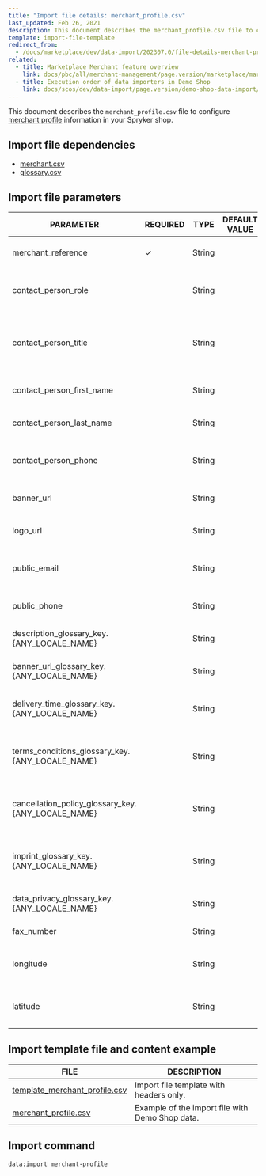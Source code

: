 ```yaml
---
title: "Import file details: merchant_profile.csv"
last_updated: Feb 26, 2021
description: This document describes the merchant_profile.csv file to configure merchant information in your Spryker shop.
template: import-file-template
redirect_from:
  - /docs/marketplace/dev/data-import/202307.0/file-details-merchant-profile.csv.html
related:
  - title: Marketplace Merchant feature overview
    link: docs/pbc/all/merchant-management/page.version/marketplace/marketplace-merchant-feature-overview/marketplace-merchant-feature-overview.html
  - title: Execution order of data importers in Demo Shop
    link: docs/scos/dev/data-import/page.version/demo-shop-data-import/execution-order-of-data-importers-in-demo-shop.html
---
```


This document describes the `merchant_profile.csv` file to configure [merchant profile](/docs/pbc/all/merchant-management/{{site.version}}/marketplace/marketplace-merchant-feature-overview/marketplace-merchant-feature-overview.html#merchant-profile) information in your Spryker shop.


## Import file dependencies

- [merchant.csv](/docs/pbc/all/merchant-management/{{site.version}}/marketplace/import-and-export-data/import-file-details-merchant.csv.html)
- [glossary.csv](/docs/pbc/all/miscellaneous/{{page.version}}/import-and-export-data/import-file-details-glossary.csv.html)

## Import file parameters

| PARAMETER | REQUIRED | TYPE | DEFAULT VALUE | REQUIREMENTS OR COMMENTS | DESCRIPTION |
|-|-|-|-|-|-|
| merchant_reference | &check; | String |   |  Unique | Identifier of the merchant in the system. |
| contact_person_role |   | String |   |   | Role the contact person performs. |
| contact_person_title |   | String |   |   | A formal salutation for your contact person (for example,Mr, Ms, Mrs, Dr). |
| contact_person_first_name |   | String |   |   | First name of the contact person. |
| contact_person_last_name |   | String |   |   | Last name of the contact person. |
| contact_person_phone |   | String |   |   | Phone number of the contact person. |
| banner_url |   | String |   |   | Link to the merchant's banner |
| logo_url |   | String |   |   | Logo URL for the merchant profile. |
| public_email |   | String |   |   | Business / public email address for the merchant.  |
| public_phone |   | String |   |   | Merchant's public phone number. |
| description_glossary_key.{ANY_LOCALE_NAME} |   | String |   | Example value: `description_glossary_key.en_US` | Description for the merchant. |
| banner_url_glossary_key.{ANY_LOCALE_NAME} |   | String |   | Example value: `banner_url_glossary_key.en_US` | Link to the merchant's banner. |
| delivery_time_glossary_key.{ANY_LOCALE_NAME} |   | String |   | Example value: `delivery_time_glossary_key.en_US` | Average delivery time defined by the merchant. |
| terms_conditions_glossary_key.{ANY_LOCALE_NAME} |   | String |   | Example value: `terms_conditions_glossary_key.en_US` | Terms and conditions for the merchant are defined here. |
| cancellation_policy_glossary_key.{ANY_LOCALE_NAME} |   | String |   | Example value: `cancellation_policy_glossary_key.en_US` | Cancellation policy is defined per merchant here.  |
| imprint_glossary_key.{ANY_LOCALE_NAME} |   | String |   | Example value: `imprint_glossary_key.en_US` | Imprint information per merchant is specified here. |
| data_privacy_glossary_key.{ANY_LOCALE_NAME} |   | String |   | Example value: `data_privacy_glossary_key.en_US` | Data privacy statement is defined here. |
| fax_number |   | String |   |   | Merchant's fax number. |
| longitude |   | String |   |   | This field identifies merchant’s location. |
| latitude |   | String |   |   | This field identifies merchant’s location. |



## Import template file and content example

|FILE|DESCRIPTION|
|-|-|
| [template_merchant_profile.csv](https://spryker.s3.eu-central-1.amazonaws.com/docs/Developer+Guide/Back-End/Data+Manipulation/Data+Ingestion/Data+Import/Data+Import+Categories/Marketplace+setup/template_merchant_profile.csv) | Import file template with headers only. |
| [merchant_profile.csv](https://spryker.s3.eu-central-1.amazonaws.com/docs/Developer+Guide/Back-End/Data+Manipulation/Data+Ingestion/Data+Import/Data+Import+Categories/Marketplace+setup/merchant_profile.csv) | Example of the import file with Demo Shop data. |


## Import command

```bash
data:import merchant-profile
```
